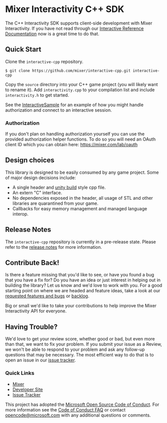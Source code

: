 # Mixer Interactivity C++ SDK

The C++ Interactivity SDK supports client-side development with Mixer Interactivity.
If you have not read through our [Interactive Reference Documentation](https://dev.mixer.com/reference/interactive/) now is a great time to do that. 

## Quick Start

Clone the `interactive-cpp` repository.

```
$ git clone https://github.com/mixer/interactive-cpp.git interactive-cpp
```

Copy the `source` directory into your C++ game project (you will likely want to rename it). Add `interactivity.cpp` to your compilation list and include `interactivity.h` to get started.

See the [InteractiveSample]() for an example of how you might handle authorization and connect to an interactive session.

### Authorization
If you don't plan on handling authorization yourself you can use the provided authorization helper functions. To do so you will need an OAuth client ID which you can obtain here: https://mixer.com/lab/oauth

## Design choices
This library is designed to be easily consumed by any game project. Some of major design decisions include:
* A single header and [unity build](https://en.wikipedia.org/wiki/Single_Compilation_Unit) style cpp file.
* An extern "C" interface.
* No dependencies exposed in the header, all usage of STL and other libraries are quarantined from your game.
* Callbacks for easy memory management and managed language interop.

## Release Notes

The `interactive-cpp` repository is currently in a pre-release state. Please refer
to the [release notes](https://github.com/mixer/interactive-cpp/releases) for more information.

## Contribute Back!

Is there a feature missing that you'd like to see, or have you found a bug that you
have a fix for? Do you have an idea or just interest in helping out in building the
library? Let us know and we'd love to work with you. For a good starting point on where
we are headed and feature ideas, take a look at our [requested features and bugs](https://github.com/mixer/interactive-cpp/issues) or [backlog](https://github.com/mixer/interactive-cpp/blob/master/backlog.md).

Big or small we'd like to take your contributions to help improve the Mixer Interactivity
API for everyone. 

## Having Trouble?

We'd love to get your review score, whether good or bad, but even more than that, we want
to fix your problem. If you submit your issue as a Review, we won't be able to respond to
your problem and ask any follow-up questions that may be necessary. The most efficient way
to do that is to open an issue in our [issue tracker](https://github.com/mixer/interactive-cpp/issues).  

### Quick Links

*   [Mixer](https://mixer.com/)
*   [Developer Site](https://dev.mixer.com/)
*   [Issue Tracker](https://github.com/mixer/interactive-cpp/issues)

This project has adopted the [Microsoft Open Source Code of Conduct](https://opensource.microsoft.com/codeofconduct/). For more information see the [Code of Conduct FAQ](https://opensource.microsoft.com/codeofconduct/faq/) or contact [opencode@microsoft.com](mailto:opencode@microsoft.com) with any additional questions or comments.

